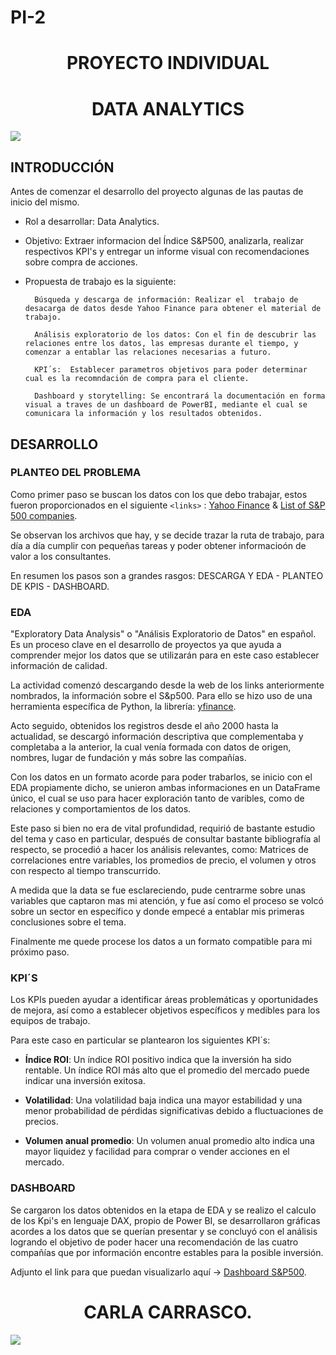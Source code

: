 # PI-2

# <h1 align=center>PROYECTO INDIVIDUAL
## <h1 align=center> DATA ANALYTICS</h1>


![](https://blog.soyhenry.com/content/images/2021/02/HEADER-BLOG-NEGRO-01.jpg)





## **INTRODUCCIÓN**


Antes de comenzar el desarrollo del proyecto algunas de las pautas de inicio del mismo.

- Rol a desarrollar: Data Analytics.

- Objetivo:  Extraer informacion del Índice S&P500, analizarla, realizar respectivos KPI's y entregar un informe visual con recomendaciones sobre compra de acciones. 

- Propuesta de trabajo es la siguiente:

		Búsqueda y descarga de información: Realizar el  trabajo de desacarga de datos desde Yahoo Finance para obtener el material de trabajo.

		Análisis exploratorio de los datos: Con el fin de descubrir las relaciones entre los datos, las empresas durante el tiempo, y comenzar a entablar las relaciones necesarias a futuro.

		KPI´s:  Establecer parametros objetivos para poder determinar cual es la recomndación de compra para el cliente.

		Dashboard y storytelling: Se encontrará la documentación en forma visual a traves de un dashboard de PowerBI, mediante el cual se comunicara la información y los resultados obtenidos.


## **DESARROLLO**


### PLANTEO DEL PROBLEMA


Como primer paso se buscan los datos con los que debo trabajar, estos fueron proporcionados en el siguiente `<links>` : [Yahoo Finance](https://finance.yahoo.com/) & [List of S&P 500 companies](https://en.wikipedia.org/wiki/List_of_S%26P_500_companies).


Se observan los archivos que hay, y se decide trazar la ruta de trabajo, para día a día cumplir con pequeñas tareas y poder obtener informacioón de valor a los consultantes.


En resumen los pasos son a grandes rasgos: DESCARGA Y EDA - PLANTEO DE KPIS - DASHBOARD.


### EDA

"Exploratory Data Analysis" o "Análisis Exploratorio de Datos" en español. Es un proceso clave en el desarrollo de proyectos ya que ayuda a comprender mejor los datos que se utilizarán para en este caso establecer información de calidad.

La actividad comenzó descargando desde la web de los links anteriormente nombrados, la información sobre el S&p500. Para ello se hizo uso de una herramienta específica de Python, la librería: [yfinance](https://pypi.org/project/yfinance/). 

Acto seguido, obtenidos los registros desde el año 2000 hasta la actualidad, se descargó información descriptiva que complementaba y completaba a la anterior, la cual venía formada con datos de origen, nombres, lugar de fundación y más sobre las compañías.

Con los datos en un formato acorde para poder trabarlos, se inicio con el EDA propiamente dicho, se unieron ambas informaciones en un DataFrame único, el cual se uso para hacer exploración tanto de varibles, como de relaciones y comportamientos de los datos.

Este paso si bien no era de vital profundidad, requirió de bastante estudio del tema y caso en particular, después de consultar bastante bibliografía al respecto, se procedió a hacer los análisis relevantes, como: Matrices de correlaciones entre variables, los promedios de precio, el volumen y otros con respecto al tiempo transcurrido.

A medida que la data se fue esclareciendo, pude centrarme sobre unas variables que captaron mas mi atención, y fue así como el proceso se volcó sobre un sector en específico y  donde empecé a entablar mis primeras conclusiones sobre el tema.

Finalmente me quede procese los datos a un formato compatible para mi próximo paso.

### KPI´S

Los KPIs pueden ayudar a identificar áreas problemáticas y oportunidades de mejora, así como a establecer objetivos específicos y medibles para los equipos de trabajo.

Para este caso en particular se plantearon los siguientes KPI´s:

- **Índice ROI**: Un índice ROI positivo indica que la inversión ha sido rentable. Un índice ROI más alto que el promedio del mercado puede indicar una inversión exitosa.

- **Volatilidad**: Una volatilidad baja indica una mayor estabilidad y una menor probabilidad de pérdidas significativas debido a fluctuaciones de precios.

- **Volumen anual promedio**: Un volumen anual promedio alto indica una mayor liquidez y facilidad para comprar o vender acciones en el mercado.

### DASHBOARD

Se cargaron los datos obtenidos en la etapa de EDA y se realizo el calculo de los Kpi's en lenguaje DAX, propio de Power BI, se desarrollaron gráficas acordes a los datos que se querían presentar y se concluyó con el análisis logrando el objetivo de poder hacer una recomendación de las cuatro compañías que por información encontre estables para la posible inversión. 

Adjunto el link para que puedan visualizarlo aquí -> [Dashboard S&P500](https://drive.google.com/drive/folders/1qoR2sIdQliKiNLTFV28eIhCP5gFsLhDq?usp=sharing).


### <h1 align=center> CARLA CARRASCO.</h1>


[![](https://techcrunch.com/wp-content/uploads/2020/12/HENRY-ILUSTRACION-2.jpg?w=1390&crop=1)](http://https://techcrunch.com/wp-content/uploads/2020/12/HENRY-ILUSTRACION-2.jpg?w=1390&crop=1)
